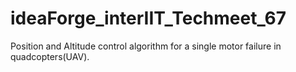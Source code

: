 # ideaForge_interIIT_Techmeet_67
Position and Altitude control algorithm for a single motor failure in quadcopters(UAV).
